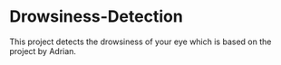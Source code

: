 # Drowsiness-Detection
This project detects the drowsiness of your eye which is based on the project by Adrian.
